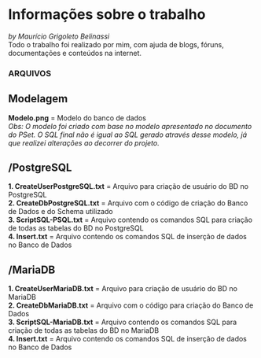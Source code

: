 # Informações sobre o trabalho
_by Maurício Grigoleto Belinassi_  
Todo o trabalho foi realizado por mim, com ajuda de blogs, fóruns, documentações e conteúdos na internet.  <br/>


### ARQUIVOS    <br/>

## Modelagem  <br/>

**Modelo.png** = Modelo do banco de dados  
_Obs: O modelo foi criado com base no modelo apresentado no documento do PSet. O SQL final não é igual ao SQL gerado através desse modelo, já que realizei alterações ao decorrer do projeto._

## /PostgreSQL  <br/>  

**1. CreateUserPostgreSQL.txt** = Arquivo para criação de usuário do BD no PostgreSQL  
**2. CreateDbPostgreSQL.txt** = Arquivo com o código de criação do Banco de Dados e do Schema utilizado   
**3. ScriptSQL-PSQL.txt** = Arquivo contendo os comandos SQL para criação de todas as tabelas do BD no PostgreSQL  
**4. Insert.txt** = Arquivo contendo os comandos SQL de inserção de dados no Banco de Dados 

## /MariaDB  <br/>

**1. CreateUserMariaDB.txt** = Arquivo para criação de usuário do BD no MariaDB  
**2. CreateDbMariaDB.txt** = Arquivo com o código para criação do Banco de Dados  
**3. ScriptSQL-MariaDB.txt** = Arquivo contendo os comandos SQL para criação de todas as tabelas do BD no MariaDB   
**4. Insert.txt** = Arquivo contendo os comandos SQL de inserção de dados no Banco de Dados
